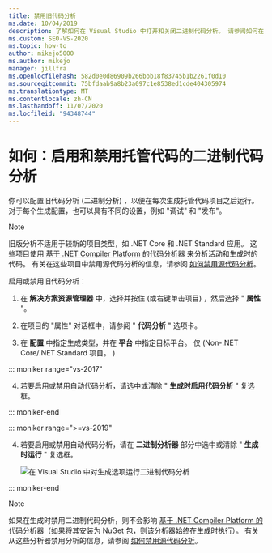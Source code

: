 ```yaml
---
title: 禁用旧代码分析
ms.date: 10/04/2019
description: 了解如何在 Visual Studio 中打开和关闭二进制代码分析。 请参阅如何在托管代码项目中配置此功能。
ms.custom: SEO-VS-2020
ms.topic: how-to
author: mikejo5000
ms.author: mikejo
manager: jillfra
ms.openlocfilehash: 582d0e0d86909b266bbb18f83745b1b2261f0d10
ms.sourcegitcommit: 75bfdaab9a8b23a097c1e8538ed1cde404305974
ms.translationtype: MT
ms.contentlocale: zh-CN
ms.lasthandoff: 11/07/2020
ms.locfileid: "94348744"
---
```

# <a name="how-to-enable-and-disable-binary-code-analysis-for-managed-code"></a>如何：启用和禁用托管代码的二进制代码分析

你可以配置旧代码分析 (二进制分析) ，以便在每次生成托管代码项目之后运行。 对于每个生成配置，也可以具有不同的设置，例如 "调试" 和 "发布"。

> [!NOTE]
> 旧版分析不适用于较新的项目类型，如 .NET Core 和 .NET Standard 应用。 这些项目使用 [基于 .NET Compiler Platform 的代码分析器](roslyn-analyzers-overview.md) 来分析活动和生成时的代码。 有关在这些项目中禁用源代码分析的信息，请参阅 [如何禁用源代码分析](disable-code-analysis.md)。

启用或禁用旧代码分析：

1. 在 **解决方案资源管理器** 中，选择并按住 (或右键单击项目) ，然后选择 " **属性** "。

2. 在项目的 "属性" 对话框中，请参阅 " **代码分析** " 选项卡。

3. 在 **配置** 中指定生成类型，并在 **平台** 中指定目标平台。 仅 (Non-.NET Core/.NET Standard 项目。 ) 

::: moniker range="vs-2017"

4. 若要启用或禁用自动代码分析，请选中或清除 " **生成时启用代码分析** " 复选框。

::: moniker-end

::: moniker range=">=vs-2019"

4. 若要启用或禁用自动代码分析，请在 **二进制分析器** 部分中选中或清除 " **生成时运行** " 复选框。

   ![在 Visual Studio 中对生成选项运行二进制代码分析](media/run-on-build-binary-analyzers.png)

::: moniker-end

> [!NOTE]
> 如果在生成时禁用二进制代码分析，则不会影响 [基于 .NET Compiler Platform 的代码分析器](roslyn-analyzers-overview.md)（如果将其安装为 NuGet 包，则该分析器始终在生成时执行）。 有关从这些分析器禁用分析的信息，请参阅 [如何禁用源代码分析](disable-code-analysis.md)。
